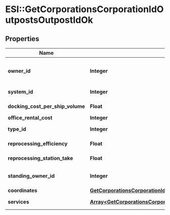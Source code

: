 # ESI::GetCorporationsCorporationIdOutpostsOutpostIdOk

## Properties
Name | Type | Description | Notes
------------ | ------------- | ------------- | -------------
**owner_id** | **Integer** | The entity that owns the station (e.g. the entity whose logo is on the station services bar) | 
**system_id** | **Integer** | The ID of the solar system the outpost rests in | 
**docking_cost_per_ship_volume** | **Float** | docking_cost_per_ship_volume number | 
**office_rental_cost** | **Integer** | office_rental_cost integer | 
**type_id** | **Integer** | The type ID of the given outpost | 
**reprocessing_efficiency** | **Float** | reprocessing_efficiency number | 
**reprocessing_station_take** | **Float** | reprocessing_station_take number | 
**standing_owner_id** | **Integer** | The owner ID that sets the ability for someone to dock based on standings. | 
**coordinates** | [**GetCorporationsCorporationIdOutpostsOutpostIdCoordinates**](GetCorporationsCorporationIdOutpostsOutpostIdCoordinates.md) |  | 
**services** | [**Array&lt;GetCorporationsCorporationIdOutpostsOutpostIdService&gt;**](GetCorporationsCorporationIdOutpostsOutpostIdService.md) | A list of services the given outpost provides | 


